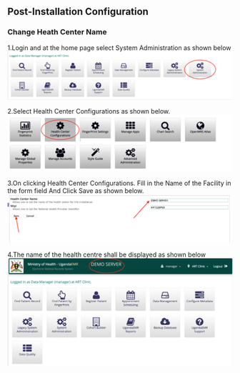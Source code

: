 ## Post-Installation Configuration

### Change Heath Center Name

1.Login and at the home page select System Administration as shown below
![System Administration](/assets/system_administration.png)

2.Select Health Center Configurations as shown below.
![Health Center Configuration](/assets/health_center_configurations.png)

3.On clicking Health Center Configurations. Fill in the Name of the Facility in the form field And Click Save as shown below.
![Health Centre Name](/assets/health_centre_name.png)

4.The name of the health centre shall be displayed as shown below
![Health Centre Name Display](/assets/health_centre_name_displayed.png)

